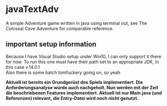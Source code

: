 # javaTextAdv

A simple Adventure game written in java using terminal out, see The Colossal Cave Adventure for comparable reference.

## important setup information

Because I have Visual Studio setup under Win10, I can only support it there for now. To run this one must have their path set to an appropriate JDK, in this case v.14.0.1  
Also there is some batch tomfuckery going on, so yeah  


**Aktuell ist bereits ein Grundgerüst des Spiels implementiert. Die Anforderungsanalyse wurde auch nachgeholt. Nun werden mit der Zeit die beschriebenen Features implementiert. Aktuell ist nur Main.java (und Referenzen) relevant, die Entry-Datei wird noch nicht genutzt.**

